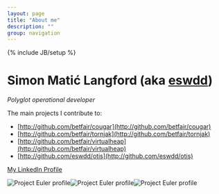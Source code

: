 ```yaml
---
layout: page
title: "About me"
description: ""
group: navigation
---
```

{% include JB/setup %}

Simon Matić Langford (aka [eswdd](https://github.com/eswdd))
================================
_Polyglot operational developer_

The main projects I contribute to:

* [http://github.com/betfair/cougar](http://github.com/betfair/cougar)
* [http://github.com/betfair/tornjak](http://github.com/betfair/tornjak)
* [http://github.com/betfair/virtualheap](http://github.com/betfair/virtualheap)
* [http://github.com/eswdd/otis](http://github.com/eswdd/otis)

[My LinkedIn Profile](http://www.linkedin.com/in/maticlangford)

![Project Euler profile](http://projecteuler.net/profile/eswdd.png)![Project Euler profile](http://projecteuler.net/profile/eswdd_r.png)![Project Euler profile](http://projecteuler.net/profile/eswdd_erlang.png)
